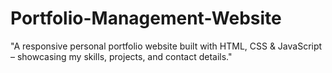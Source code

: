 # Portfolio-Management-Website
"A responsive personal portfolio website built with HTML, CSS &amp; JavaScript – showcasing my skills, projects, and contact details."
